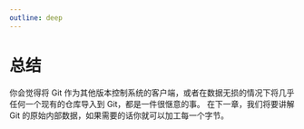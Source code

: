 ```yaml
---
outline: deep
---
```


# 总结

你会觉得将 Git 作为其他版本控制系统的客户端，或者在数据无损的情况下将几乎任何一个现有的仓库导入到 Git，都是一件很惬意的事。 在下一章，我们将要讲解 Git 的原始内部数据，如果需要的话你就可以加工每一个字节。
